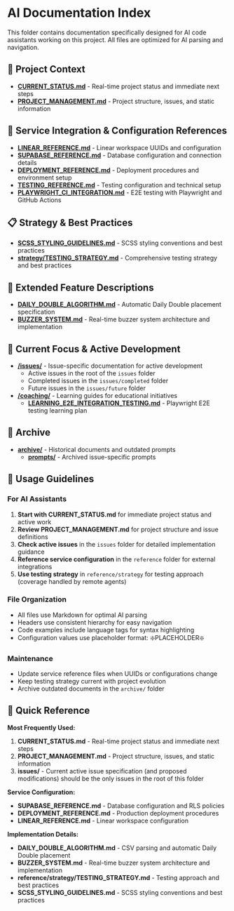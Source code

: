# AI Documentation Index

This folder contains documentation specifically designed for AI code assistants working on this project. All files are optimized for AI parsing and navigation.

## 📖 **Project Context**
- **[CURRENT_STATUS.md](./CURRENT_STATUS.md)** - Real-time project status and immediate next steps
- **[PROJECT_MANAGEMENT.md](./PROJECT_MANAGEMENT.md)** - Project structure, issues, and static information

## 🔧 **Service Integration & Configuration References**
- **[LINEAR_REFERENCE.md](./reference/LINEAR_REFERENCE.md)** - Linear workspace UUIDs and configuration
- **[SUPABASE_REFERENCE.md](./reference/SUPABASE_REFERENCE.md)** - Database configuration and connection details
- **[DEPLOYMENT_REFERENCE.md](./reference/DEPLOYMENT_REFERENCE.md)** - Deployment procedures and environment setup
- **[TESTING_REFERENCE.md](./reference/TESTING_REFERENCE.md)** - Testing configuration and technical setup
- **[PLAYWRIGHT_CI_INTEGRATION.md](./reference/PLAYWRIGHT_CI_INTEGRATION.md)** - E2E testing with Playwright and GitHub Actions

## 📋 **Strategy & Best Practices**
- **[SCSS_STYLING_GUIDELINES.md](./SCSS_STYLING_GUIDELINES.md)** - SCSS styling conventions and best practices
- **[strategy/TESTING_STRATEGY.md](./reference/strategy/TESTING_STRATEGY.md)** - Comprehensive testing strategy and best practices

## 🌟 **Extended Feature Descriptions**
- **[DAILY_DOUBLE_ALGORITHM.md](./features/DAILY_DOUBLE_ALGORITHM.md)** - Automatic Daily Double placement specification
- **[BUZZER_SYSTEM.md](./features/BUZZER_SYSTEM.md)** - Real-time buzzer system architecture and implementation

## 🎯 **Current Focus & Active Development**
- **[/issues/](./issues/)** - Issue-specific documentation for active development
  - Active issues in the root of the `issues` folder
  - Completed issues in the `issues/completed` folder
  - Future issues in the `issues/future` folder
- **[/coaching/](./coaching/)** - Learning guides for educational initiatives
  - **[LEARNING_E2E_INTEGRATION_TESTING.md](./coaching/LEARNING_E2E_INTEGRATION_TESTING.md)** - Playwright E2E testing learning plan

## 📁 **Archive**
- **[archive/](./archive/)** - Historical documents and outdated prompts
  - **[prompts/](./archive/prompts/)** - Archived issue-specific prompts

## 🎯 **Usage Guidelines**

### For AI Assistants
1. **Start with CURRENT_STATUS.md** for immediate project status and active work
2. **Review PROJECT_MANAGEMENT.md** for project structure and issue definitions
3. **Check active issues** in the `issues` folder for detailed implementation guidance
4. **Reference service configuration** in the `reference` folder for external integrations
5. **Use testing strategy** in `reference/strategy` for testing approach (coverage handled by remote agents)

### File Organization
- All files use Markdown for optimal AI parsing
- Headers use consistent hierarchy for easy navigation
- Code examples include language tags for syntax highlighting
- Configuration values use placeholder format: ❇️PLACEHOLDER❇️

### Maintenance
- Update service reference files when UUIDs or configurations change
- Keep testing strategy current with project evolution
- Archive outdated documents in the `archive/` folder

## 🔄 **Quick Reference**

**Most Frequently Used:**
1. **CURRENT_STATUS.md** - Real-time project status and immediate next steps
2. **PROJECT_MANAGEMENT.md** - Project structure, issues, and static information
3. **issues/** - Current active issue specification (and proposed modifications) should be the only issues in the root of this folder

**Service Configuration:**
- **SUPABASE_REFERENCE.md** - Database configuration and RLS policies
- **DEPLOYMENT_REFERENCE.md** - Production deployment procedures
- **LINEAR_REFERENCE.md** - Linear workspace configuration

**Implementation Details:**
- **DAILY_DOUBLE_ALGORITHM.md** - CSV parsing and automatic Daily Double placement
- **BUZZER_SYSTEM.md** - Real-time buzzer system architecture and implementation
- **reference/strategy/TESTING_STRATEGY.md** - Testing approach and best practices
- **SCSS_STYLING_GUIDELINES.md** - SCSS styling conventions and best practices
